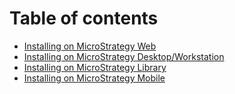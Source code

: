 # Table of contents

* [Installing on MicroStrategy Web](README.md)
* [Installing on MicroStrategy Desktop/Workstation](installing-on-microstrategy-desktop-workstation.md)
* [Installing on MicroStrategy Library](installing-on-microstrategy-library.md)
* [Installing on MicroStrategy Mobile](installing-on-microstrategy-mobile.md)
